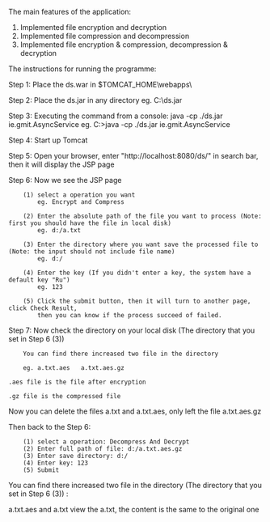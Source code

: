 The main features of the application:

1. Implemented file encryption and decryption
2. Implemented file compression and decompression
3. Implemented file encryption & compression, decompression & decryption



The instructions for running the programme:

Step 1: Place the ds.war in $TOMCAT_HOME\webapps\

Step 2: Place the ds.jar in any directory
        eg. C:\ds.jar
        
Step 3: Executing the command from a console: java -cp ./ds.jar ie.gmit.AsyncService
        eg. C:\>java -cp ./ds.jar ie.gmit.AsyncService
        
Step 4: Start up Tomcat

Step 5: Open your browser, enter "http://localhost:8080/ds/" in search bar, then it will display the JSP page

Step 6: Now we see the JSP page

        (1) select a operation you want
            eg. Encrypt and Compress
            
        (2) Enter the absolute path of the file you want to process (Note: first you should have the file in local disk)
            eg. d:/a.txt
            
        (3) Enter the directory where you want save the processed file to (Note: the input should not include file name)
            eg. d:/
            
        (4) Enter the key (If you didn't enter a key, the system have a default key "Ru")
            eg. 123   
            
        (5) Click the submit button, then it will turn to another page, click Check Result,
            then you can know if the process succeed of failed.
            
Step 7: Now check the directory on your local disk (The directory that you set in Step 6 (3))

        You can find there increased two file in the directory
        
        eg. a.txt.aes   a.txt.aes.gz
        
	.aes file is the file after encryption
	
	.gz file is the compressed file
	

Now you can delete the files a.txt and a.txt.aes, only left the file a.txt.aes.gz

Then back to the Step 6:

        (1) select a operation: Decompress And Decrypt
        (2) Enter full path of file: d:/a.txt.aes.gz
        (3) Enter save directory: d:/
        (4) Enter key: 123
        (5) Submit
        
You can find there increased two file in the directory (The directory that you set in Step 6 (3)) :

a.txt.aes and a.txt
view the a.txt, the content is the same to the original one

  


         


      

